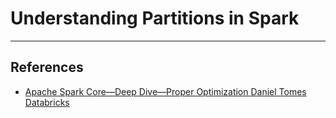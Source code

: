 # Understanding Partitions in Spark

---

## References

- [Apache Spark Core—Deep Dive—Proper Optimization Daniel Tomes Databricks](https://www.youtube.com/watch?v=daXEp4HmS-E)
